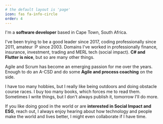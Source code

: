 ```yaml
---
# the default layout is 'page'
icon: fas fa-info-circle
order: 4
---
```


I'm a **software developer** based in Cape Town, South Africa.

I've been trying to be a good leader since 2017, coding professionally since 2011, amateur :P since 2003. Domains I've worked in professionally finance, insurance, investment, trading and MERL tech (social impact). **C# and Flutter is nice**, but so are many other things.

Agile and Scrum has become an emerging passion for me over the years. Enough to do an A-CSD and do some **Agile and process coaching** on the side.

I have too many hobbies, but I really like being outdoors and doing obstacle course races. I buy too many books, which forces me to read them. Sometimes I write things, but I don't always publish it, tomorrow I'll do more.

If you like doing good in the world or are **interested in Social Impact and ESG**, reach out, I always enjoy hearing about how technology and people make the world and lives better, I might even collaborate if I have time.